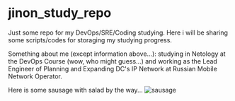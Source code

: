 # jinon_study_repo
Just some repo for my DevOps/SRE/Coding studying.
Here i will be sharing some scripts/codes for storaging my studying progress.

Something about me (except information above...): studying in Netology at the DevOps Course (wow, who might guess...) and working as the Lead Engineer of Planning and Expanding DC's IP Network at Russian Mobile Network Operator.

Here is some sausage with salad by the way...
![sausage](https://github.com/jinnonn/jinon_study_repo/assets/146999555/b8d56b74-f3a8-4b41-9e21-92040c7f7d50)

